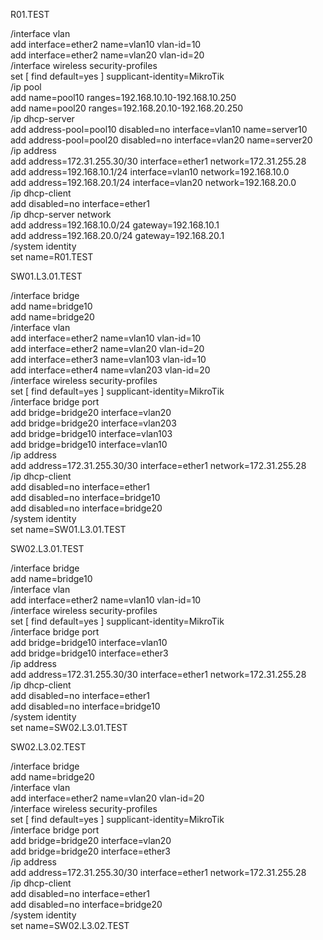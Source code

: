 R01.TEST

/interface vlan \
add interface=ether2 name=vlan10 vlan-id=10 \
add interface=ether2 name=vlan20 vlan-id=20\
/interface wireless security-profiles\
set [ find default=yes ] supplicant-identity=MikroTik\
/ip pool\
add name=pool10 ranges=192.168.10.10-192.168.10.250\
add name=pool20 ranges=192.168.20.10-192.168.20.250\
/ip dhcp-server\
add address-pool=pool10 disabled=no interface=vlan10 name=server10\
add address-pool=pool20 disabled=no interface=vlan20 name=server20\
/ip address\
add address=172.31.255.30/30 interface=ether1 network=172.31.255.28\
add address=192.168.10.1/24 interface=vlan10 network=192.168.10.0\
add address=192.168.20.1/24 interface=vlan20 network=192.168.20.0\
/ip dhcp-client\
add disabled=no interface=ether1\
/ip dhcp-server network\
add address=192.168.10.0/24 gateway=192.168.10.1\
add address=192.168.20.0/24 gateway=192.168.20.1\
/system identity\
set name=R01.TEST


SW01.L3.01.TEST

/interface bridge\
add name=bridge10\
add name=bridge20\
/interface vlan\
add interface=ether2 name=vlan10 vlan-id=10\
add interface=ether2 name=vlan20 vlan-id=20\
add interface=ether3 name=vlan103 vlan-id=10\
add interface=ether4 name=vlan203 vlan-id=20\
/interface wireless security-profiles\
set [ find default=yes ] supplicant-identity=MikroTik\
/interface bridge port\
add bridge=bridge20 interface=vlan20\
add bridge=bridge20 interface=vlan203\
add bridge=bridge10 interface=vlan103\
add bridge=bridge10 interface=vlan10\
/ip address\
add address=172.31.255.30/30 interface=ether1 network=172.31.255.28\
/ip dhcp-client\
add disabled=no interface=ether1\
add disabled=no interface=bridge10\
add disabled=no interface=bridge20\
/system identity\
set name=SW01.L3.01.TEST

SW02.L3.01.TEST

/interface bridge\
add name=bridge10\
/interface vlan\
add interface=ether2 name=vlan10 vlan-id=10\
/interface wireless security-profiles\
set [ find default=yes ] supplicant-identity=MikroTik\
/interface bridge port\
add bridge=bridge10 interface=vlan10\
add bridge=bridge10 interface=ether3\
/ip address\
add address=172.31.255.30/30 interface=ether1 network=172.31.255.28\
/ip dhcp-client\
add disabled=no interface=ether1\
add disabled=no interface=bridge10\
/system identity\
set name=SW02.L3.01.TEST

SW02.L3.02.TEST

/interface bridge\
add name=bridge20\
/interface vlan\
add interface=ether2 name=vlan20 vlan-id=20\
/interface wireless security-profiles\
set [ find default=yes ] supplicant-identity=MikroTik\
/interface bridge port\
add bridge=bridge20 interface=vlan20\
add bridge=bridge20 interface=ether3\
/ip address\
add address=172.31.255.30/30 interface=ether1 network=172.31.255.28\
/ip dhcp-client\
add disabled=no interface=ether1\
add disabled=no interface=bridge20\
/system identity\
set name=SW02.L3.02.TEST